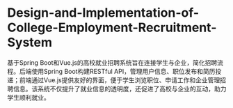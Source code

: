 # Design-and-Implementation-of-College-Employment-Recruitment-System
基于Spring Boot和Vue.js的高校就业招聘系统旨在连接学生与企业，简化招聘流程。后端使用Spring Boot构建RESTful API，管理用户信息、职位发布和简历投递；前端通过Vue.js提供友好的界面，便于学生浏览职位、申请工作和企业管理招聘信息。该系统不仅提升了就业信息的透明度，还促进了高校与企业的互动，助力学生顺利就业。
